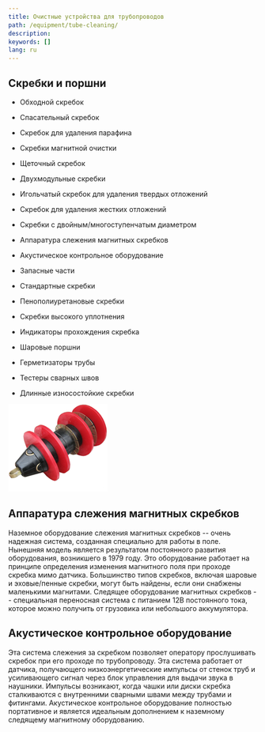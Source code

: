 ```yaml
---
title: Очистные устройства для трубопроводов
path: /equipment/tube-cleaning/
description:
keywords: []
lang: ru
---
```


## Скребки и поршни

* Обходной скребок
* Спасательный скребок
* Скребок для удаления парафина
* Скребки магнитной очистки
* Щеточный скребок
* Двухмодульные скребки
* Игольчатый скребок для удаления твердых отложений
* Скребок для удаления жестких отложений
* Скребки с двойным/многоступенчатым диаметром

* Аппаратура слежения магнитных скребков
* Акустическое контрольное оборудование
* Запасные части
* Стандартные скребки
* Пенополиуретановые скребки
* Скребки высокого уплотнения
* Индикаторы прохождения скребка
* Шаровые поршни
* Герметизаторы трубы
* Тестеры сварных швов
* Длинные износостойкие скребки

![Очистное утройство для трубопроводов](./pig-01.png)

## Аппаратура слежения магнитных скребков

Наземное оборудование слежения магнитных скребков -- очень надежная
система, созданная специально для работы в поле. Нынешняя модель
является результатом постоянного развития оборудования, возникшего в
1979 году. Это оборудование работает на принципе определения изменения
магнитного поля при проходе скребка мимо датчика. Большинство типов
скребков, включая шаровые и эховые/пенные скребки, могут быть найдены,
если они снабжены маленькими магнитами. Следящее оборудование магнитных
скребков -- специальная переносная система с питанием 12В постоянного
тока, которое можно получить от грузовика или небольшого аккумулятора.

## Акустическое контрольное оборудование

Эта система слежения за скребком позволяет оператору прослушивать
скребок при его проходе по трубопроводу. Эта система работает от
датчика, получающего низкоэнергетические импульсы от стенок труб и
усиливающего сигнал через блок управления для выдачи звука в наушники.
Импульсы возникают, когда чашки или диски скребка сталкиваются с
внутренними сварными швами между трубами и фитингами. Акустическое
контрольное оборудование полностью портативное и является идеальным
дополнением к наземному следящему магнитному оборудованию.
